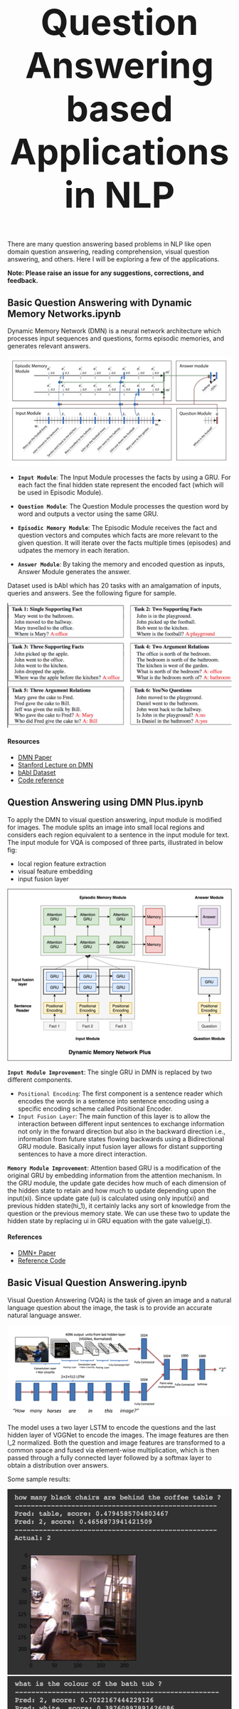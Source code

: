 <h1 align="center" style="font-size:80px">
    Question Answering based Applications in NLP
</h1>

There are many question answering based problems in NLP like open domain question answering, reading comprehension, visual question answering, and others. Here I will be exploring a few of the applications.

**Note: Please raise an issue for any suggestions, corrections, and feedback.**

## Basic Question Answering with Dynamic Memory Networks.ipynb

Dynamic Memory Network (DMN) is a neural network architecture which processes input sequences and questions, forms episodic memories, and generates relevant answers.

![dmn](../../assets/images/applications/question-answering/dmn.png)


- **`Input Module`**: The Input Module processes the facts by using a GRU. For each fact the final hidden state represent the encoded fact (which will be used in Episodic Module).

- **`Question Module`**: The Question Module processes the question word by word and outputs a vector using the same GRU.

- **`Episodic Memory Module`**: The Episodic Module receives the fact and question vectors and computes which facts are more relevant to the given question. It will iterate over the facts multiple times (episodes) and udpates the memory in each iteration.

- **`Answer Module`**: By taking the memory and encoded question as inputs, Answer Module generates the answer.

Dataset used is bAbI which has 20 tasks with an amalgamation of inputs, queries and answers. See the following figure for sample.

![babi](../../assets/images/applications/question-answering/babi.png)

#### Resources

- [DMN Paper](https://arxiv.org/pdf/1506.07285.pdf)
- [Stanford Lecture on DMN](https://www.youtube.com/watch?v=T3octNTE7Is)
- [bAbI Dataset](https://research.fb.com/downloads/babi/)
- [Code reference](https://github.com/DSKSD/DeepNLP-models-Pytorch)


## Question Answering using DMN Plus.ipynb

To apply the DMN to visual question answering, input module is modified for images. The module splits an image into small local regions and considers each region equivalent to a sentence in the input module for text. The input module for VQA is composed of three parts, illustrated in below fig:
- local region feature extraction
- visual feature embedding
- input fusion layer

![dmn](../../assets/images/applications/question-answering/dmn_plus.png)

**`Input Module Improvement`**: The single GRU in DMN is replaced by two different components.

- `Positional Encoding`: The first component is a sentence reader which encodes the words in a sentence into sentence encoding using a specific encoding scheme called Positional Encoder.
- `Input Fusion Layer`: The main function of this layer is to allow the interaction between different input sentences to exchange information not only in the forward direction but also in the backward direction i.e., information from future states flowing backwards using a Bidirectional GRU module. Basically input fusion layer allows for distant supporting sentences to have a more direct interaction.

**`Memory Module Improvement`**: Attention based GRU is a modification of the original GRU by embedding information from the attention mechanism. In the GRU module, the update gate decides how much of each dimension of the hidden state to retain and how much to update depending upon the input(xi). Since update gate (ui) is calculated using only input(xi) and previous hidden state(hi_1), it certainly lacks any sort of knowledge from the question or the previous memory state. We can use these two to update the hidden state by replacing ui in GRU equation with the gate value(gi_t).

#### References
- [DMN+ Paper](https://arxiv.org/pdf/1603.01417.pdf)
- [Reference Code](https://github.com/dandelin/Dynamic-memory-networks-plus-Pytorch/)


## Basic Visual Question Answering.ipynb

Visual Question Answering (VQA) is the task of given an image and a natural
language question about the image, the task is to provide an accurate natural language answer.


![vqa](../../assets/images/applications/question-answering/basic_vqa.png)

The model uses a two layer LSTM to encode the questions and the last hidden layer of VGGNet to encode the images. The image features are then l_2 normalized. Both the question and image features are transformed to a common space and fused via element-wise multiplication, which is then passed through a fully connected layer followed by a softmax layer to obtain a distribution over answers.

Some sample results:

![vqa](../../assets/images/applications/question-answering/vqa_1.png)
![vqa](../../assets/images/applications/question-answering/vqa_2.png)

*Note*:
- The dataset used is very small (6794) instances for training.
- The dataset contains only indoor scenes with, sometimes, lightning conditions that make it difficult to answer the questions. In fact, evaluation on humans shows an accuracy of 50.2%.
- Purpose of the code is to explore VQA not the accuracy.
- [VisualQA](https://visualqa.org/) site contains more comprehensive datasets which are in order of GB's. Since I don't have the compute power, I explored using a small dataset.

#### Resources
- [Visual Question Answering Paper](https://arxiv.org/pdf/1505.00468.pdf)
- [DAQUAR dataset](https://www.mpi-inf.mpg.de/departments/computer-vision-and-machine-learning/research/vision-and-language/visual-turing-challenge/)
- [Introduction to Visual Question Answering & Datasets](https://tryolabs.com/blog/2018/03/01/introduction-to-visual-question-answering/)
- [Visual Question Answering Overview Video](https://www.youtube.com/watch?v=ElZADFTer4I)
- [Reference code](https://github.com/tbmoon/basic_vqa)

## Visual Question Answering with DMN Plus.ipynb

To apply the DMN to visual question answering, input module is modified for images. The module splits an image into small local regions and considers each region equivalent to a sentence in the input module for text.

The input module for VQA is composed of three parts, illustrated in below fig: 
- local region feature extraction
- visual feature embedding
- input fusion layer

![vqa](../../assets/images/applications/question-answering/vqa_dmn_plus.png)

- `Local region feature extraction`: To extract features from the image, we use a convolutional neural network based upon the VGG-19 model. We first rescale the input image to 448 × 448 and take the output from the last pooling layer which has dimensionality d = 512 × 14 × 14. The pooling layer divides the image into a grid of 14 × 14, resulting in 196 local regional vectors of d = 512.

- `Visual feature embedding`: As the VQA task involves both image features and text features, we add a linear layer
with tanh activation to project the local regional vectors to the textual feature space used by the question vector q.

- `Input fusion layer`: The main function of this layer is to allow the interaction between different input regions to exchange information not only in the forward direction but also in the backward direction i.e., information from future states flowing backwards using a Bidirectional GRU module. Without global information, their representational power is quite limited, with simple issues like object scaling or locational variance causing accuracy problems.

Some sample results:

![vqa](../../assets/images/applications/question-answering/vqa_d1.png)
![vqa](../../assets/images/applications/question-answering/vqa_d2.png)

As we can see the results are more accurate compared to basic vqa.

#### References
- [DMN+ Paper](https://arxiv.org/pdf/1603.01417.pdf)

## Boolean Question Answering.ipynb

Boolean question answering is to answer whether the question has answer present in the given context or not. The BoolQ dataset contains  the queries for complex, non-factoid information, and require difficult entailment-like inference to solve. 

![boolqa](../../assets/images/applications/question-answering/bool_qa.png)

Intent of this notebook is to explore the how simply we can build a boolean question answering model.

#### References
- [BoolQ paper](https://arxiv.org/pdf/1905.10044.pdf)
- [Thomas Wolf post on using transformers](https://www.linkedin.com/posts/thomas-wolf-a056857_nlp-ai-opensource-activity-6702500587939868672-YLmC)


## Question Answering using Dynamic-CoAttention-Network.ipynb

The DCN first fuses co-dependent representations of the question and the document in order to focus on relevant parts of both. Then a dynamic pointing decoder iterates over potential answer spans. This iterative procedure enables the model to recover from initial local maxima corresponding to incorrect answers.

The Dynamic Coattention Network has two major parts: a coattention encoder and a
dynamic decoder. 

**`CoAttention Encoder`**: The model first encodes the
given document and question separately via the document and question encoder. The
document and question encoders are essentially a one-directional LSTM network with one
layer. Then it passes both the document and question encodings to another encoder which
computes the `coattention` via matrix multiplications and outputs the coattention encoding
from another bidirectional LSTM network.

**`Dynamic Decoder`**: Dynamic decoder is also a one-directional
LSTM network with one layer. The model runs the LSTM network through `several
iterations`. In each iteration, the LSTM takes in the final hidden state of the LSTM and the
start and end word embeddings of the answer in the last iteration and outputs a new hidden
state. Then, the model uses a `Highway Maxout Network` (HMN) to compute the new start
and end word embeddings of the answer in each iteration.

![dcn](../../assets/images/applications/question-answering/dcn.png)

SQuAD-v1.1 dataset is used for this purpose

*Note: Training using SQuAD dataset will take few hours of GPU. Intention of the notebook is to understand the implementation of the model not the F1/EM scores*.

#### References

- [DCN paper](https://arxiv.org/pdf/1611.01604.pdf)
- [Code reference](https://github.com/richardsfc/coattention-network-QA/)
- [SQuAD dataset](https://github.com/rajpurkar/SQuAD-explorer)


## Question Answering using Double-Cross-Attention.ipynb

Double Cross Attention (DCA) seems to provide better results compared to both BiDAF and Dynamic Co-Attention Network (DCN). The motivation behind this approach is that first we pay attention to each context and question and then we attend those attentions with respect to each other in a slightly similar way as DCN. The intuition is that if iteratively read/attend both context and question, it should help us to search for answers easily. 

I have augmented the Dynamic Decoder part from DCN model in-order to have iterative decoding process which helps finding better answer. 

![dca](../../assets/images/applications/question-answering/dca.png)

SQuAD-v1.1 dataset is used for this purpose

*Note: Training using SQuAD dataset will take few hours of GPU. Intention of the notebook is to understand the implementation of the model not the F1/EM scores*.

#### References

- [DCA paper](https://arxiv.org/pdf/1803.09230.pdf)
